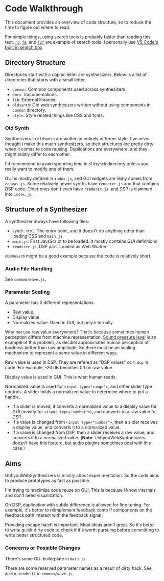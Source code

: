# Code Walkthrough
This document provides an overview of code structure, so to reduce the time to figure out where to read.

For simple things, using search tools is probably faster than reading this text. [`rg`](https://github.com/BurntSushi/ripgrep), [`fd`](https://github.com/sharkdp/fd), and [`fzf`](https://github.com/junegunn/fzf) are example of search tools. I personally use [VS Code's built in search box](https://code.visualstudio.com/docs/editor/codebasics#_search-across-files).

## Directory Structure
Directories start with a capital letter are synthesizers. Below is a list of directories that starts with a small letter.

- `common`: Common components used across synthesizers.
- `docs`: Documentations.
- `lib`: External libraries.
- `oldsynth`: Old web synthesizers written without using components in `common` directory.
- `style`: Style related things like CSS and fonts.

### Old Synth
Synthesizers in `oldsynth` are written in entirely different style. I've never thought I make this much synthesizers, so their structures are pretty dirty when it comes to code reusing. Duplications are everywhere, and they might subtly differ to each other.

I'd recommend to avoid spending time in `oldsynth` directory unless you really want to modify one of them.

GUI is mostly defined in `index.js`, and GUI widgets are likely comes from `canvas.js`. Some relatively newer synths have `renderer.js` and that contains DSP code. Older ones don't even have `renderer.js`, and DSP is clammed into `index.js`.

## Structure of a Synthesizer
A synthesizer always have following files:

- `synth.html`: The entry point, and it doesn't do anything other than loading CSS and `main.js`.
- `main.js`: First JavsScript to be loaded. It mostly contains GUI definitions.
- `renderer.js`: DSP part. Loaded as Web Worker.

`FDNReverb` might be a good example because the code is relatively short.

### Audio File Handling
See `common/wave.js`.

### Parameter Scaling
A parameter has 3 different representations:

- Raw value.
- Display value.
- Normalized value. Used in GUI, but only internally.

Why not use raw value everywhere? That's because sometimes human perception differs from machine representation. [Sound pressure level](https://en.wikipedia.org/wiki/Sound_pressure#Sound_pressure_level) is an example of this problem, as decibel approximates human perception of loudness better than raw amplitude. So there must be an scaling mechanism to represent a same value in different ways.

Raw value is used in DSP. They are refered as "DSP values" or `*.dsp` in code. For example, -20 dB becomes 0.1 on raw value.

Display value is used in GUI. This is what human reads.

Normalized value is used for `<input type="range">`, and other slider type controls. A slider holds a normalized value to determine where to put a handle.

- If a slider is moved, it converts a normalized value to a display value for GUI (mostly for `<input type="number">`), and converts to a raw value for DSP.
- If a value is changed from `<input type="number">`, then a slider receives a display value, and converts it to a normalized value.
- If a value is changed from DSP, then a slider receives a raw value, and converts it to a normalized value. (**Note**: UhhyouWebSynthesizers doesn't have this feature, but audio plugins sometimes deal with this case.)

## Aims
UhhyouWebSynthesizers is mostly about experimentation. So the code aims to produce prototypes as fast as possible.

I'm trying to maximize code reuse on GUI. This is because I know internals and don't need visualization.

On DSP, duplication with subtle difference is allowed for fine tuning. For example, it's better to reimplement feedback comb if components on the feedback path interact with the feedback signal.

Providing escape hatch is important. Most ideas aren't great. So it's better to write quick dirty code to check if it's worth pursuing before committing to write better structured code.

### Concerns or Possible Changes
There's some GUI boilerplate in `main.js`.

There are some reserved parameter names as a result of dirty hack. See `Audio.render()` in `common/wave.js`.
